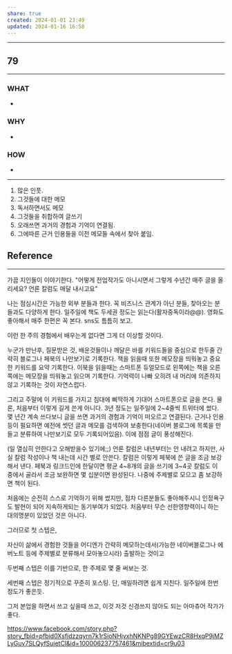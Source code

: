 ```yaml
---
share: true
created: 2024-01-01 23:49
updated: 2024-01-16 16:58
---
```


---
## 79
---
### WHAT
- 
### WHY
- 
### HOW
- 
---
1. 많은 인풋.
2. 그것들에 대한 메모
3. 독서하면서도 메모
4. 그것들을 취합하여 글쓰기
5. 오래쓰면 과거의 경험과 기억이 연결됨.
6. 그에따른 근거 인용들을 이전 메모들 속에서 찾아 붙임.


## Reference
---
가끔 지인들이 이야기한다. "어떻게 전업작가도 아니시면서 그렇게 수년간 매주 글을 올리세요? 언론 칼럼도 매달 내시고요"

나는 점심시간은 가능한 외부 분들과 한다. 꼭 비즈니스 관계가 아닌 분들, 찾아오는 분들과도 다양하게 한다. 일주일에 책도 두세권 정도는 읽는다(활자중독이라@@). 영화도 좋아해서 매주 한편은 꼭 본다. sns도 틈틈히 보고.

이런 한 주의 경험에서 배우는게 없다면 그게 더 이상할 것이다.

누군가 만난후, 질문받은 것, 배운것들이나 깨달은 바를 키워드들을 중심으로 한두줄 간략히 블로그나 페북의 나만보기로 기록한다. 책을 읽을때 또한 메모장을 띄워놓고 중요한 키워드를 요약 기록한다. 이북을 읽을때는 스마트폰 듀얼모드로 왼쪽에는 책을 오른쪽에는 메모장을 띄워놓고 읽으며 기록한다. 기억력이 나빠 오히려 내 머리에 의존하지 않고 기록하는 것이 자연스럽다.

그리고 주말에 이 키워드를 가지고 침대에 삐딱하게 기대어 스마트폰으로 글을 쓴다. 물론, 처음부터 이렇게 길게 쓴게 아니다. 3년 정도는 일주일에 2~4줄씩 트위터에 썼다. 몇 년간 계속 쓰다보니 글을 쓰면 과거의 경험과 기억이 떠오르고 연결된다. 근거나 인용등이 필요하면 예전에 썻던 글과 메모를 검색하여 보충한다(네이버 블로그에 목록을 만들고 분류하여 나만보기로 모두 기록되어있음). 이에 점점 글이 풍성해진다.

(일 열심히 안한다고 오해받을수 있기에;;) 언론 칼럼은 내년부터는 안 내려고 하지만, 사실 칼럼 작성이나 책 내는데 시간 별로 안쓴다. 칼럼은 이렇게 페북에 쓴 글을 조금 보강해서 낸다. 페북과 링크드인에 한달이면 평균 4~8개의 글을 쓰기에 3~4곳 칼럼도 이 중에서 골라서 조금 보완하면 몇 십분이면 완성된다. 나중에 주제별로 모으고 좀 보강하면 책이 된다.

처음에는 순전히 스스로 기억하기 위해 썼지만, 점차 다른분들도 좋아해주시니 인정욕구도 발현이 되어 지속하게되는 동기부여가 되었다. 처음부터 무슨 선한영향력이니 하는 대의명분이 있었던 것은 아니다.

그러므로 첫 스텝은,

자신이 삶에서 경험한 것들을 어디엔가 간략히 메모하는데서(가능한 네이버블로그나 에버노트 등에 주제별로 분류해서 모아놓으시라) 출발하는 것이고

두번째 스텝은 이를 기반으로, 한 주제로 몇 줄 써보는 것.

세번째 스텝은 정기적으로 꾸준히 포스팅. 단, 매일하려면 쉽게 지친다. 일주일에 한번 정도가 좋은듯.

그저 본업을 하면서 쓰고 싶을때 쓰고, 이것 저것 신경쓰지 않아도 되는 아마츄어 작가가 좋다.

https://www.facebook.com/story.php?story_fbid=pfbid0Xsfidzzqyrn7k1rSioNHjvxhNKNPg89GYEwzCR8HxqP9jMZLyGuv7SLQyfSuietCl&id=100006237757461&mibextid=cr9u03